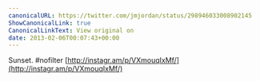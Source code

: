 ```yaml
---
canonicalURL: https://twitter.com/jmjordan/status/298946033008902145
ShowCanonicalLink: true
CanonicalLinkText: View original on
date: 2013-02-06T00:07:43+00:00
---
```

Sunset. #nofilter [http://instagr.am/p/VXmouqIxMf/](http://instagr.am/p/VXmouqIxMf/)